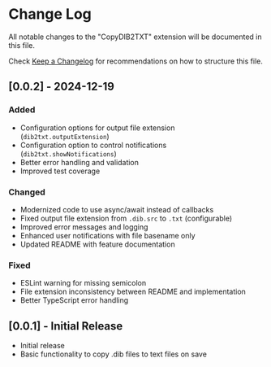 # Change Log

All notable changes to the "CopyDIB2TXT" extension will be documented in this file.

Check [Keep a Changelog](http://keepachangelog.com/) for recommendations on how to structure this file.

## [0.0.2] - 2024-12-19

### Added
- Configuration options for output file extension (`dib2txt.outputExtension`)
- Configuration option to control notifications (`dib2txt.showNotifications`)
- Better error handling and validation
- Improved test coverage

### Changed
- Modernized code to use async/await instead of callbacks
- Fixed output file extension from `.dib.src` to `.txt` (configurable)
- Improved error messages and logging
- Enhanced user notifications with file basename only
- Updated README with feature documentation

### Fixed
- ESLint warning for missing semicolon
- File extension inconsistency between README and implementation
- Better TypeScript error handling

## [0.0.1] - Initial Release

- Initial release
- Basic functionality to copy .dib files to text files on save